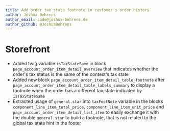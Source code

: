 ```yaml
---
title: Add order tax state footnote in customer's order history
author: Joshua Behrens
author_email: code@joshua-behrens.de
author_github: @JoshuaBehrens
---
```

# Storefront
* Added twig variable `isTaxStateSame` in block `page_account_order_item_detail_overview` that indicates whether the order's tax status is the same of the context's tax state 
* Added new block `page_account_order_item_detail_table_footnote` after `page_account_order_item_detail_table_labels_summary` to display a footnote when the order has a different tax state indicated by `isTaxStateSame`
* Extracted usage of `general.star` into `taxFootNote` variable in the blocks `component_line_item_total_price`, `component_line_item_unit_price` and `page_account_order_item_detail_list_item` to easily exchange it with the double `general.star` to build a footnote, that is not related to the global tax state hint in the footer
